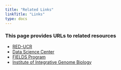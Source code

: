 ```yaml
---
title: "Related Links"
linkTitle: "Links"
type: docs
---
```


### This page provides URLs to related resources

+ [RED-UCR](https://research.ucr.edu)
+ [Data Science Center](http://datascience.ucr.edu)
+ [FIELDS Program](http://bigdata.ucr.edu)
+ [Institute of Integrative Genome Biology](http://genomics.ucr.edu)

